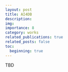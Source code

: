 ```yaml
---
layout: post
title: AI4DB
description: 
img: 
importance: 8
category: works
related_publications: true
related_posts: false
toc:
  beginning: true
---
```


TBD